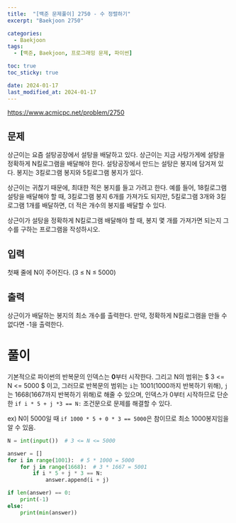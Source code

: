 ```yaml
---
title:  "[백준 문제풀이] 2750 - 수 정렬하기"
excerpt: "Baekjoon 2750"

categories:
  - Baekjoon
tags:
  - [백준, Baekjoon, 프로그래밍 문제, 파이썬]

toc: true
toc_sticky: true

date: 2024-01-17
last_modified_at: 2024-01-17
---
```


https://www.acmicpc.net/problem/2750

## 문제
상근이는 요즘 설탕공장에서 설탕을 배달하고 있다. 상근이는 지금 사탕가게에 설탕을 정확하게 N킬로그램을 배달해야 한다. 설탕공장에서 만드는 설탕은 봉지에 담겨져 있다. 봉지는 3킬로그램 봉지와 5킬로그램 봉지가 있다.

상근이는 귀찮기 때문에, 최대한 적은 봉지를 들고 가려고 한다. 예를 들어, 18킬로그램 설탕을 배달해야 할 때, 3킬로그램 봉지 6개를 가져가도 되지만, 5킬로그램 3개와 3킬로그램 1개를 배달하면, 더 적은 개수의 봉지를 배달할 수 있다.

상근이가 설탕을 정확하게 N킬로그램 배달해야 할 때, 봉지 몇 개를 가져가면 되는지 그 수를 구하는 프로그램을 작성하시오.

## 입력
첫째 줄에 N이 주어진다. (3 ≤ N ≤ 5000)

## 출력
상근이가 배달하는 봉지의 최소 개수를 출력한다. 만약, 정확하게 N킬로그램을 만들 수 없다면 -1을 출력한다.

# 풀이
기본적으로 파이썬의 반복문의 인덱스는 **0**부터 시작한다. 그리고 N의 범위는 $ 3 <= N <= 5000 $ 이고, 그러므로 반복문의 범위는 ``i``는 1001(1000까지 반복하기 위해), ``j``는 1668(1667까지 반복하기 위해)로 해줄 수 있으며, 인덱스가 0부터 시작하므로 단순한 ``if i * 5 + j *3 == N:`` 조건문으로 문제를 해결할 수 있다.

ex) N이 5000일 때
``if 1000 * 5 + 0 * 3 == 5000``은 참이므로 최소 1000봉지임을 알 수 있음.

```py
N = int(input())  # 3 <= N <= 5000

answer = []
for i in range(1001):  # 5 * 1000 = 5000
    for j in range(1668):  # 3 * 1667 = 5001
        if i * 5 + j * 3 == N:
            answer.append(i + j)

if len(answer) == 0:
    print(-1)
else:
    print(min(answer))
```
